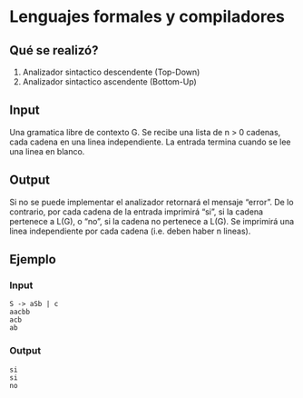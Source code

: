 # Lenguajes formales y compiladores

## Qué se realizó?

1. Analizador sintactico descendente (Top-Down)
2. Analizador sintactico ascendente (Bottom-Up)

## Input

Una gramatica libre de contexto G. Se recibe una lista de n > 0 cadenas, cada cadena en una linea independiente. La entrada termina cuando se lee una linea en blanco.

## Output

Si no se puede implementar el analizador retornará el mensaje “error”. De lo contrario, por cada cadena de la entrada imprimirá “si”, si la cadena pertenece a L(G), o “no”, si la cadena no pertenece a L(G). Se imprimirá una linea independiente por cada cadena (i.e. deben haber n lineas).

## Ejemplo

### Input
`S -> aSb | c`   
`aacbb`   
`acb`   
`ab`

### Output
`si`   
`si`   
`no`


